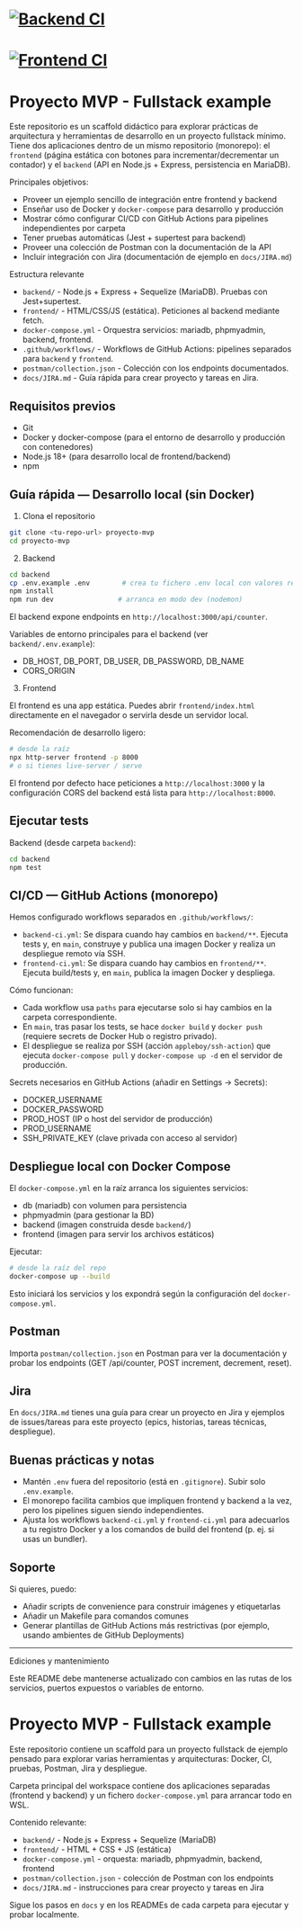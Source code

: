 # [![Backend CI](https://github.com/migbara/proyecto_mvp/actions/workflows/backend-ci.yml/badge.svg)](https://github.com/migbara/proyecto_mvp/actions/workflows/backend-ci.yml)
# [![Frontend CI](https://github.com/migbara/proyecto_mvp/actions/workflows/frontend-ci.yml/badge.svg)](https://github.com/migbara/proyecto_mvp/actions/workflows/frontend-ci.yml)
# Proyecto MVP - Fullstack example

Este repositorio es un scaffold didáctico para explorar prácticas de arquitectura y herramientas de desarrollo en un proyecto fullstack mínimo. Tiene dos aplicaciones dentro de un mismo repositorio (monorepo): el `frontend` (página estática con botones para incrementar/decrementar un contador) y el `backend` (API en Node.js + Express, persistencia en MariaDB).

Principales objetivos:

- Proveer un ejemplo sencillo de integración entre frontend y backend
- Enseñar uso de Docker y `docker-compose` para desarrollo y producción
- Mostrar cómo configurar CI/CD con GitHub Actions para pipelines independientes por carpeta
- Tener pruebas automáticas (Jest + supertest para backend)
- Proveer una colección de Postman con la documentación de la API
- Incluir integración con Jira (documentación de ejemplo en `docs/JIRA.md`)

Estructura relevante

- `backend/` - Node.js + Express + Sequelize (MariaDB). Pruebas con Jest+supertest.
- `frontend/` - HTML/CSS/JS (estática). Peticiones al backend mediante fetch.
- `docker-compose.yml` - Orquestra servicios: mariadb, phpmyadmin, backend, frontend.
- `.github/workflows/` - Workflows de GitHub Actions: pipelines separados para `backend` y `frontend`.
- `postman/collection.json` - Colección con los endpoints documentados.
- `docs/JIRA.md` - Guía rápida para crear proyecto y tareas en Jira.

## Requisitos previos

- Git
- Docker y docker-compose (para el entorno de desarrollo y producción con contenedores)
- Node.js 18+ (para desarrollo local de frontend/backend)
- npm

## Guía rápida — Desarrollo local (sin Docker)

1) Clona el repositorio

```bash
git clone <tu-repo-url> proyecto-mvp
cd proyecto-mvp
```

2) Backend

```bash
cd backend
cp .env.example .env        # crea tu fichero .env local con valores reales
npm install
npm run dev                # arranca en modo dev (nodemon)
```

El backend expone endpoints en `http://localhost:3000/api/counter`.

Variables de entorno principales para el backend (ver `backend/.env.example`):
- DB_HOST, DB_PORT, DB_USER, DB_PASSWORD, DB_NAME
- CORS_ORIGIN

3) Frontend

El frontend es una app estática. Puedes abrir `frontend/index.html` directamente en el navegador o servirla desde un servidor local.

Recomendación de desarrollo ligero:

```bash
# desde la raíz
npx http-server frontend -p 8000
# o si tienes live-server / serve
```

El frontend por defecto hace peticiones a `http://localhost:3000` y la configuración CORS del backend está lista para `http://localhost:8000`.

## Ejecutar tests

Backend (desde carpeta `backend`):

```bash
cd backend
npm test
```

## CI/CD — GitHub Actions (monorepo)

Hemos configurado workflows separados en `.github/workflows/`:

- `backend-ci.yml`: Se dispara cuando hay cambios en `backend/**`. Ejecuta tests y, en `main`, construye y publica una imagen Docker y realiza un despliegue remoto vía SSH.
- `frontend-ci.yml`: Se dispara cuando hay cambios en `frontend/**`. Ejecuta build/tests y, en `main`, publica la imagen Docker y despliega.

Cómo funcionan:

- Cada workflow usa `paths` para ejecutarse solo si hay cambios en la carpeta correspondiente.
- En `main`, tras pasar los tests, se hace `docker build` y `docker push` (requiere secrets de Docker Hub o registro privado).
- El despliegue se realiza por SSH (acción `appleboy/ssh-action`) que ejecuta `docker-compose pull` y `docker-compose up -d` en el servidor de producción.

Secrets necesarios en GitHub Actions (añadir en Settings -> Secrets):

- DOCKER_USERNAME
- DOCKER_PASSWORD
- PROD_HOST (IP o host del servidor de producción)
- PROD_USERNAME
- SSH_PRIVATE_KEY (clave privada con acceso al servidor)

## Despliegue local con Docker Compose

El `docker-compose.yml` en la raíz arranca los siguientes servicios:
- db (mariadb) con volumen para persistencia
- phpmyadmin (para gestionar la BD)
- backend (imagen construida desde `backend/`)
- frontend (imagen para servir los archivos estáticos)

Ejecutar:

```bash
# desde la raíz del repo
docker-compose up --build
```

Esto iniciará los servicios y los expondrá según la configuración del `docker-compose.yml`.

## Postman

Importa `postman/collection.json` en Postman para ver la documentación y probar los endpoints (GET /api/counter, POST increment, decrement, reset).

## Jira

En `docs/JIRA.md` tienes una guía para crear un proyecto en Jira y ejemplos de issues/tareas para este proyecto (epics, historias, tareas técnicas, despliegue).

## Buenas prácticas y notas

- Mantén `.env` fuera del repositorio (está en `.gitignore`). Subir solo `.env.example`.
- El monorepo facilita cambios que impliquen frontend y backend a la vez, pero los pipelines siguen siendo independientes.
- Ajusta los workflows `backend-ci.yml` y `frontend-ci.yml` para adecuarlos a tu registro Docker y a los comandos de build del frontend (p. ej. si usas un bundler).

## Soporte

Si quieres, puedo:
- Añadir scripts de convenience para construir imágenes y etiquetarlas
- Añadir un Makefile para comandos comunes
- Generar plantillas de GitHub Actions más restrictivas (por ejemplo, usando ambientes de GitHub Deployments)

---

Ediciones y mantenimiento

Este README debe mantenerse actualizado con cambios en las rutas de los servicios, puertos expuestos o variables de entorno.

# Proyecto MVP - Fullstack example

Este repositorio contiene un scaffold para un proyecto fullstack de ejemplo pensado para explorar varias herramientas y arquitecturas: Docker, CI, pruebas, Postman, Jira y despliegue.

Carpeta principal del workspace contiene dos aplicaciones separadas (frontend y backend) y un fichero `docker-compose.yml` para arrancar todo en WSL.

Contenido relevante:

- `backend/` - Node.js + Express + Sequelize (MariaDB)
- `frontend/` - HTML + CSS + JS (estática)
- `docker-compose.yml` - orquesta: mariadb, phpmyadmin, backend, frontend
- `postman/collection.json` - colección de Postman con los endpoints
- `docs/JIRA.md` - instrucciones para crear proyecto y tareas en Jira

Sigue los pasos en `docs` y en los READMEs de cada carpeta para ejecutar y probar localmente.
